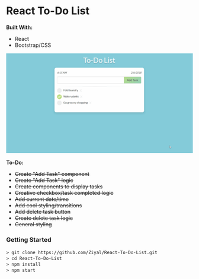 # React To-Do List

__Built With:__
* React
* Bootstrap/CSS

![React To-Do List](https://github.com/Ziyal/React-To-Do-List/blob/master/static/todoListAnimation.gif "Weather Watch")

__To-Do:__ 
* ~~Create "Add Task" component~~
* ~~Create "Add Task" logic~~
* ~~Create components to display tasks~~
* ~~Creative checkbox/task completed logic~~
* ~~Add current date/time~~
* ~~Add cool styling/transitions~~
* ~~Add delete task button~~
* ~~Create delete task logic~~
* ~~General styling~~

### Getting Started

```
> git clone https://github.com/Ziyal/React-To-Do-List.git
> cd React-To-Do-List
> npm install
> npm start
```
